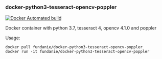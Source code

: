 ### docker-python3-tesseract-opencv-poppler

[![Docker Automated build](https://img.shields.io/docker/automated/jjanzic/docker-python3-opencv.svg)](https://hub.docker.com/r/fundanie/docker-python3-tesseract-opencv-poppler)


Docker container with python 3.7, tesseract 4, opencv 4.1.0 and poppler

Usage:

    docker pull fundanie/docker-python3-tesseract-opencv-poppler
    docker run -it fundanie/docker-python3-tesseract-opencv-poppler
